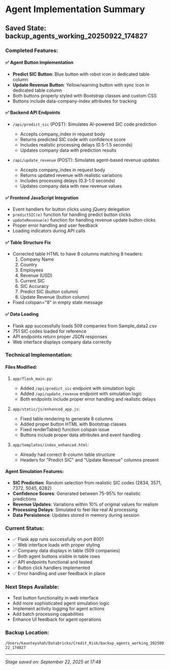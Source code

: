 # Agent Implementation Summary

## Saved State: backup_agents_working_20250922_174827

### Completed Features:

#### ✅ **Agent Button Implementation**
- **Predict SIC Button**: Blue button with robot icon in dedicated table column
- **Update Revenue Button**: Yellow/warning button with sync icon in dedicated table column
- Both buttons properly styled with Bootstrap classes and custom CSS
- Buttons include data-company-index attributes for tracking

#### ✅ **Backend API Endpoints**
- `/api/predict_sic` (POST): Simulates AI-powered SIC code prediction
  - Accepts company_index in request body
  - Returns predicted SIC code with confidence score
  - Includes realistic processing delays (0.5-1.5 seconds)
  - Updates company data with prediction results

- `/api/update_revenue` (POST): Simulates agent-based revenue updates
  - Accepts company_index in request body  
  - Returns updated revenue with realistic variations
  - Includes processing delays (0.3-1.0 seconds)
  - Updates company data with new revenue values

#### ✅ **Frontend JavaScript Integration**
- Event handlers for button clicks using jQuery delegation
- `predictSIC(e)` function for handling predict button clicks
- `updateRevenue(e)` function for handling revenue update button clicks
- Proper error handling and user feedback
- Loading indicators during API calls

#### ✅ **Table Structure Fix**
- Corrected table HTML to have 8 columns matching 8 headers:
  1. Company Name
  2. Country  
  3. Employees
  4. Revenue (USD)
  5. Current SIC
  6. SIC Accuracy
  7. Predict SIC (button column)
  8. Update Revenue (button column)
- Fixed colspan="8" in empty state message

#### ✅ **Data Loading**
- Flask app successfully loads 509 companies from Sample_data2.csv
- 751 SIC codes loaded for reference
- API endpoints return proper JSON responses
- Web interface displays company data correctly

### Technical Implementation:

#### **Files Modified:**
1. `app/flask_main.py`:
   - Added `/api/predict_sic` endpoint with simulation logic
   - Added `/api/update_revenue` endpoint with simulation logic
   - Both endpoints include proper error handling and realistic delays

2. `app/static/js/enhanced_app.js`:
   - Fixed table rendering to generate 8 columns
   - Added proper button HTML with Bootstrap classes
   - Fixed renderTable() function colspan issue
   - Buttons include proper data attributes and event handling

3. `app/templates/index_enhanced.html`:
   - Already had correct 8-column table structure
   - Headers for "Predict SIC" and "Update Revenue" columns present

#### **Agent Simulation Features:**
- **SIC Prediction**: Random selection from realistic SIC codes (2834, 3571, 7372, 5045, 6282)
- **Confidence Scores**: Generated between 75-95% for realistic predictions
- **Revenue Updates**: Variations within 10% of original values for realism
- **Processing Delays**: Simulated to feel like real AI processing
- **Data Persistence**: Updates stored in memory during session

### Current Status:
- ✅ Flask app runs successfully on port 8001
- ✅ Web interface loads with proper styling  
- ✅ Company data displays in table (509 companies)
- ✅ Both agent buttons visible in table rows
- ✅ API endpoints functional and tested
- ✅ Button click handlers implemented
- ✅ Error handling and user feedback in place

### Next Steps Available:
- Test button functionality in web interface
- Add more sophisticated agent simulation logic
- Implement activity logging for agent actions
- Add batch processing capabilities
- Enhance UI feedback for agent operations

### Backup Location:
`/Users/kaunteyshah/Databricks/Credit_Risk/backup_agents_working_20250922_174827`

---
*Stage saved on: September 22, 2025 at 17:48*